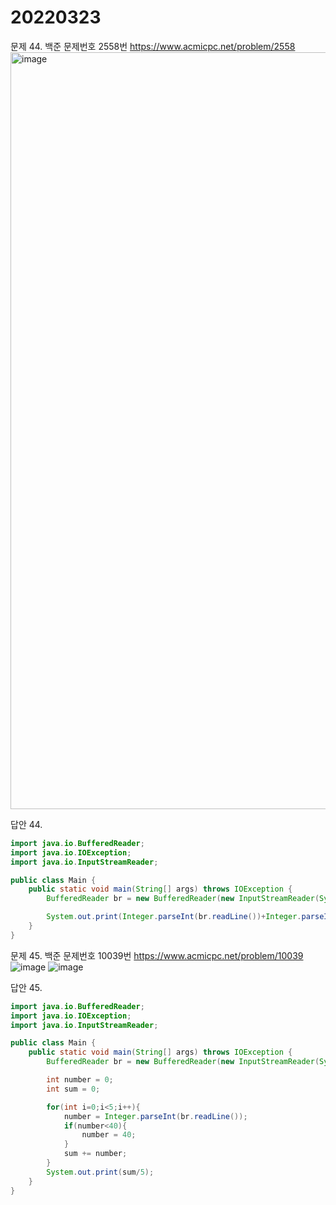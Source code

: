 20220323
========
문제 44. 백준 문제번호 2558번 https://www.acmicpc.net/problem/2558
<br/>
<img width="1211" alt="image" src="https://user-images.githubusercontent.com/65878311/159514283-88d06e2e-fdd8-4715-9d4d-1f43e98c8344.png">

답안 44.

~~~java
import java.io.BufferedReader;
import java.io.IOException;
import java.io.InputStreamReader;

public class Main {
    public static void main(String[] args) throws IOException {
        BufferedReader br = new BufferedReader(new InputStreamReader(System.in));

        System.out.print(Integer.parseInt(br.readLine())+Integer.parseInt(br.readLine()));
    }
}
~~~
문제 45. 백준 문제번호 10039번 https://www.acmicpc.net/problem/10039
<br/>
![image](https://user-images.githubusercontent.com/65878311/159725219-6f14762b-f9df-4b2d-8b5f-449a3e5c9767.png)
![image](https://user-images.githubusercontent.com/65878311/159725266-1eab884b-ce7a-415c-84f9-6185613fd89a.png)

답안 45.

~~~java
import java.io.BufferedReader;
import java.io.IOException;
import java.io.InputStreamReader;

public class Main {
    public static void main(String[] args) throws IOException {
        BufferedReader br = new BufferedReader(new InputStreamReader(System.in));

        int number = 0;
        int sum = 0;

        for(int i=0;i<5;i++){
            number = Integer.parseInt(br.readLine());
            if(number<40){
                number = 40;
            }
            sum += number;
        }
        System.out.print(sum/5);
    }
}

~~~
